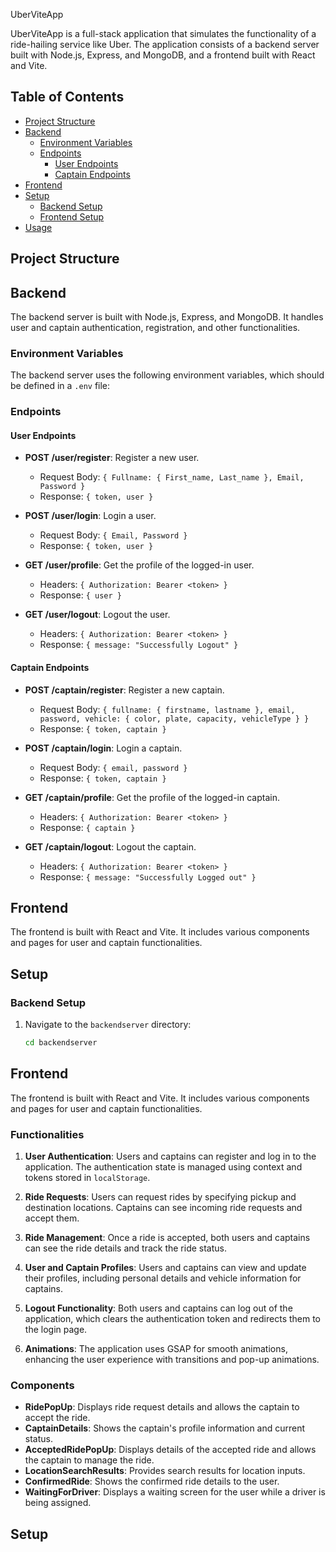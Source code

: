  UberViteApp

UberViteApp is a full-stack application that simulates the functionality of a ride-hailing service like Uber. The application consists of a backend server built with Node.js, Express, and MongoDB, and a frontend built with React and Vite.

## Table of Contents

- [Project Structure](#project-structure)
- [Backend](#backend)
  - [Environment Variables](#environment-variables)
  - [Endpoints](#endpoints)
    - [User Endpoints](#user-endpoints)
    - [Captain Endpoints](#captain-endpoints)
- [Frontend](#frontend)
- [Setup](#setup)
  - [Backend Setup](#backend-setup)
  - [Frontend Setup](#frontend-setup)
- [Usage](#usage)

## Project Structure
## Backend

The backend server is built with Node.js, Express, and MongoDB. It handles user and captain authentication, registration, and other functionalities.

### Environment Variables

The backend server uses the following environment variables, which should be defined in a `.env` file:

### Endpoints

#### User Endpoints

- **POST /user/register**: Register a new user.
  - Request Body: `{ Fullname: { First_name, Last_name }, Email, Password }`
  - Response: `{ token, user }`

- **POST /user/login**: Login a user.
  - Request Body: `{ Email, Password }`
  - Response: `{ token, user }`

- **GET /user/profile**: Get the profile of the logged-in user.
  - Headers: `{ Authorization: Bearer <token> }`
  - Response: `{ user }`

- **GET /user/logout**: Logout the user.
  - Headers: `{ Authorization: Bearer <token> }`
  - Response: `{ message: "Successfully Logout" }`

#### Captain Endpoints
- **POST /captain/register**: Register a new captain.
  - Request Body: `{ fullname: { firstname, lastname }, email, password, vehicle: { color, plate, capacity, vehicleType } }`
  - Response: `{ token, captain }`

- **POST /captain/login**: Login a captain.
  - Request Body: `{ email, password }`
  - Response: `{ token, captain }`

- **GET /captain/profile**: Get the profile of the logged-in captain.
  - Headers: `{ Authorization: Bearer <token> }`
  - Response: `{ captain }`

- **GET /captain/logout**: Logout the captain.
  - Headers: `{ Authorization: Bearer <token> }`
  - Response: `{ message: "Successfully Logged out" }`

## Frontend

The frontend is built with React and Vite. It includes various components and pages for user and captain functionalities.

## Setup

### Backend Setup

1. Navigate to the `backendserver` directory:
   ```sh
   cd backendserver
## Frontend

The frontend is built with React and Vite. It includes various components and pages for user and captain functionalities.

### Functionalities

1. **User Authentication**: Users and captains can register and log in to the application. The authentication state is managed using context and tokens stored in `localStorage`.

2. **Ride Requests**: Users can request rides by specifying pickup and destination locations. Captains can see incoming ride requests and accept them.

3. **Ride Management**: Once a ride is accepted, both users and captains can see the ride details and track the ride status.

4. **User and Captain Profiles**: Users and captains can view and update their profiles, including personal details and vehicle information for captains.

5. **Logout Functionality**: Both users and captains can log out of the application, which clears the authentication token and redirects them to the login page.

6. **Animations**: The application uses GSAP for smooth animations, enhancing the user experience with transitions and pop-up animations.

### Components

- **RidePopUp**: Displays ride request details and allows the captain to accept the ride.
- **CaptainDetails**: Shows the captain's profile information and current status.
- **AcceptedRidePopUp**: Displays details of the accepted ride and allows the captain to manage the ride.
- **LocationSearchResults**: Provides search results for location inputs.
- **ConfirmedRide**: Shows the confirmed ride details to the user.
- **WaitingForDriver**: Displays a waiting screen for the user while a driver is being assigned.

## Setup
